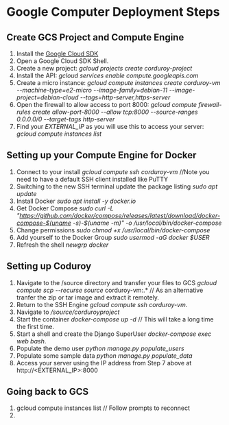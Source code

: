 # Google Computer Deployment Steps  

## Create GCS Project and Compute Engine  
1. Install the [Google Cloud SDK](https://cloud.google.com/sdk/?hl=en)  
2. Open a Google Cloud SDK Shell.   
3. Create a new project: *gcloud projects create corduroy-project*  
4. Install the API: *gcloud services enable compute.googleapis.com*  
5. Create a micro instance: *gcloud compute instances create corduroy-vm --machine-type=e2-micro  --image-family=debian-11 --image-project=debian-cloud --tags=http-server,https-server* 
6. Open the firewall to allow access to port 8000: *gcloud compute firewall-rules create allow-port-8000 --allow tcp:8000 --source-ranges 0.0.0.0/0 --target-tags http-server*  
7. Find your *EXTERNAL_IP* as you will use this to access your server: *gcloud compute instances list*  

## Setting up your Compute Engine for Docker
1. Connect to your install *gcloud compute ssh corduroy-vm* //Note you need to have a default SSH client installed like PuTTY  
2. Switching to the new SSH terminal update the package listing *sudo apt update*  
3. Install Docker *sudo apt install -y docker.io*  
4. Get Docker Compose *sudo curl -L "https://github.com/docker/compose/releases/latest/download/docker-compose-$(uname -s)-$(uname -m)" -o /usr/local/bin/docker-compose*  
5. Change permissions *sudo chmod +x /usr/local/bin/docker-compose*  
6. Add yourself to the Docker Group *sudo usermod -aG docker $USER*  
7. Refresh the shell *newgrp docker*  

## Setting up Coduroy
1. Navigate to the /source directory and transfer your files to GCS *gcloud compute scp --recurse source*    corduroy-vm:.* // As an alternative tranfer the zip or tar image and extract it remotely.    
2. Return to the SSH Engine *gcloud compute ssh corduroy-vm*.  
3. Navigate to */source/corduroyproject*  
4. Start the container *docker-compose up -d*  // This will take a long time the first time.  
5. Start a shell and create the Django SuperUser *docker-compose exec web bash*.  
6. Populate the demo user *python manage.py populate_users*      
7. Populate some sample data *python manage.py populate_data*    
8. Access your server using the IP address from Step 7 above at http://<EXTERNAL_IP>:8000  

## Going back to GCS  
1. gcloud compute instances list // Follow prompts to reconnect
2. 





